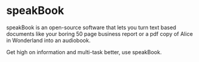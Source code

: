 # speakBook

speakBook is an open-source software that lets you turn text based 
documents like your boring 50 page business report or a pdf copy of Alice in 
Wonderland into an audiobook. 

Get high on information and multi-task better, use speakBook. 
